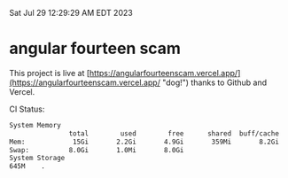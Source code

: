 Sat Jul 29 12:29:29 AM EDT 2023

# angular fourteen scam


This project is live at [https://angularfourteenscam.vercel.app/](https://angularfourteenscam.vercel.app/ "dog!") thanks to Github and Vercel.

CI Status: 

```bash
System Memory
               total        used        free      shared  buff/cache   available
Mem:            15Gi       2.2Gi       4.9Gi       359Mi       8.2Gi        12Gi
Swap:          8.0Gi       1.0Mi       8.0Gi
System Storage
645M	.
```
```bash
